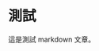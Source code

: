 <properties 
        pageTitle="頁面標題" 
        description="描述" 
        services="powerbi" 
        documentationCenter="" 
        authors="sabotta" />
# 測試
這是測試 markdown 文章。